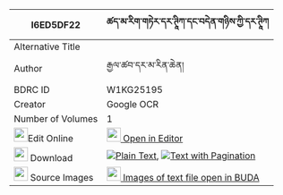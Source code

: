 |I6ED5DF22|ཚད་མ་རིག་གཏེར་དར་ཊཱིཀ་དང་བདེན་གཉིས་ཀྱི་དར་ཊཱིཀ 
| --- | --- 
|Alternative Title |
|Author| རྒྱལ་ཚབ་དར་མ་རིན་ཆེན།
|BDRC ID | W1KG25195
|Creator | Google OCR
|Number of Volumes| 1
|<img width="25" src="https://img.icons8.com/color/25/000000/edit-property.png">Edit Online| [<img width="25" src="https://avatars.githubusercontent.com/u/45091458?s=200&v=4"> Open in Editor](http://editor.openpecha.org/I6ED5DF22)
|<img width="25" src="https://img.icons8.com/fluent/48/000000/download-2.png"/>  Download | [![](https://img.icons8.com/color/20/000000/txt.png)Plain Text](https://github.com/Openpecha/I6ED5DF22/releases/download/v1/tsema_rik_ter_dar_tika(?)_dang_plain_I6ED5DF22.zip), [![](https://img.icons8.com/color/20/000000/txt.png)Text with Pagination](https://github.com/Openpecha/I6ED5DF22/releases/download/v1/tsema_rik_ter_dar_tika(?)_dang_pages_I6ED5DF22.zip)
|<img width="25" src="https://img.icons8.com/plasticine/100/000000/pictures-folder.png"/>  Source Images | [<img width="25" src="https://library.bdrc.io/icons/BUDA-small.svg"> Images of text file open in BUDA](https://library.bdrc.io/show/bdr:W1KG25195)